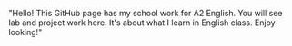 "Hello! This GitHub page has my school work for A2 English. You will see lab and project work here. It's about what I learn in English class. Enjoy looking!"






